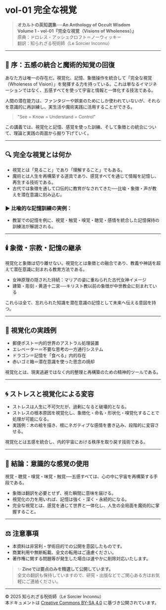 # vol-01 完全な視覚

> **オカルトの英知選集──An Anthology of Occult Wisdom**  
> **Volume 1 - vol-01『完全な視覚（Visions of Wholeness）』**  
> 原典：ドロレス・アッシュクロフト＝ノーウィッキー  
> 翻訳：知られざる呪術師（Le Sorcier Inconnu）

---

## 🧠 序：五感の統合と魔術的知覚の回復

あなた方は唯一の存在だ。視覚化、記憶、象徴操作を統合して「完全な視覚（Wholeness of Vision）」を発揮する力を持っている。これは単なるイマジネーションではなく、五感すべてを使って宇宙と情報と一体化する技法である。

人間の潜在能力は、ファンタジーや娯楽のためにしか使われていないが、それらを意識的に再訓練し、実生活や魔術実践に活用することができる。

> "See = Know = Understand = Control"

この講義では、視覚化と記憶、感覚を使った訓練、そして象徴との統合について、理論と実践の両面から掘り下げていく。

---

## 🔍 完全な視覚とは何か

- 視覚とは「見ること」であり「理解すること」でもある。
- 魔術とは人生を再構築する道具であり、感覚すべてを通じて情報を記憶し、再生する技術である。
- 古代では象徴を通して口伝的に教育がなされてきた──比喩・象徴・声が教えを潜在意識に刻み込む。

### ▶ 比喩的な記憶訓練の実例：
- 教室での記憶を例に、視覚・触覚・嗅覚・聴覚・感情を統合した記憶保持の訓練法が解説される。

---

## 🕯️ 象徴・宗教・記憶の継承

視覚化と象徴は切り離せない。視覚化とは象徴との融合であり、教義や神話を超えて潜在意識に刻まれる教育方法である。

- 女神原理の隠された持続：マリアの姿に重ねられた古代女神イメージ
- 建築・彫刻・黄道十二宮──キリスト教以前の象徴が中世教会に刻まれている

これらは全て、忘れられた知識を潜在意識の記憶として未来へ伝える意図を持つ。

---

## 🧰 視覚化の実践例

- 郵便ポスト＝内的世界のアストラル処理装置
- エレベーター＝不要な思考の一方通行システム
- ドラゴン＝記憶を「食べる」内的存在
- 赤いゴミ箱＝潜在意識を使った思念の焼却

視覚化とは、現実逃避ではなく内的整理と再構築のための精神的ツールである。

---

## 🌀 ストレスと視覚化による変容

- ストレスは人生に不可欠だが、過剰になると破壊的となる。
- ストレスの根本原因を視覚化し、象徴化・命名・形状化・嗅覚化することで処理が可能になる。
- 実践例：木の絵を描き、根にネガティブな感情を書き込み、段階的に変容させる。

視覚化とは五感を統合し、内的宇宙における秩序を取り戻す技術である。

---

## 🎯 結論：意識的な感覚の使用

視覚・聴覚・嗅覚・味覚・触覚──五感すべては、心の中に宇宙を再構築する手段である。

- 象徴は翻訳を必要とせず、視た瞬間に意味を届ける。
- 視覚化の力を用いれば、記憶は強く・深く・永続的になる。
- 完全な視覚とは、感覚を通じて世界と一体化し、人生の全局面を魔術的に掌握すること。

---

## ⚖️ 注意事項

- 本資料は非営利・学術目的での公開を意図したものです。
- 商業利用や無断転載、全文の転用はご遠慮ください。
- 著作権に関する問題等が発生した場合は速やかに削除対応いたします。

> ✨ **Zineでは要点のみを精選して公開しています。**  
> 全文の翻訳も保持していますので、研究・出版などでご関心ある方はお気軽にご連絡ください。

---
© 2025 知られざる呪術師（Le Sorcier Inconnu）  
本ドキュメントは [Creative Commons BY-SA 4.0](https://creativecommons.org/licenses/by-sa/4.0/deed.ja) に基づき公開されています。
